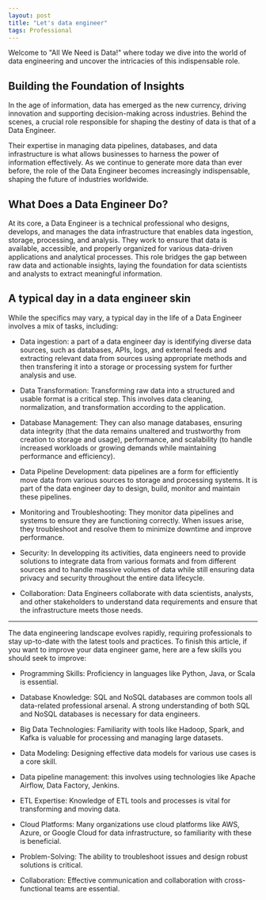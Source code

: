 ```yaml
---
layout: post
title: "Let's data engineer"
tags: Professional
---
```


Welcome to "All We Need is Data!" where today we dive into the world of data engineering and uncover the intricacies of this indispensable role.

## Building the Foundation of Insights

In the age of information, data has emerged as the new currency, driving innovation and supporting decision-making across industries. Behind the scenes, a crucial role responsible for shaping the destiny of data is that of a Data Engineer. 

Their expertise in managing data pipelines, databases, and data infrastructure is what allows businesses to harness the power of information effectively. As we continue to generate more data than ever before, the role of the Data Engineer becomes increasingly indispensable, shaping the future of industries worldwide.

## What Does a Data Engineer Do?

At its core, a Data Engineer is a technical professional who designs, develops, and manages the data infrastructure that enables data ingestion, storage, processing, and analysis. They work to ensure that data is available, accessible, and properly organized for various data-driven applications and analytical processes. This role bridges the gap between raw data and actionable insights, laying the foundation for data scientists and analysts to extract meaningful information.

## A typical day in a data engineer skin

While the specifics may vary, a typical day in the life of a Data Engineer involves a mix of tasks, including:

* Data ingestion: a part of a data engineer day is identifying diverse data sources, such as databases, APIs, logs, and external feeds and extracting relevant data from sources using appropriate methods and then transfering it into a storage or processing system for further analysis and use.

* Data Transformation: Transforming raw data into a structured and usable format is a critical step. This involves data cleaning, normalization, and transformation according to the application. 

* Database Management: They can also manage databases, ensuring data integrity (that the data remains unaltered and trustworthy from creation to storage and usage), performance, and scalability (to handle increased workloads or growing demands while maintaining performance and efficiency). 

* Data Pipeline Development: data pipelines are a form for efficiently move data from various sources to storage and processing systems. It is part of the data engineer day to design, build, monitor and maintain these pipelines.

* Monitoring and Troubleshooting: They monitor data pipelines and systems to ensure they are functioning correctly. When issues arise, they troubleshoot and resolve them to minimize downtime and improve performance.

* Security: In developping its activities, data engineers need to provide solutions to integrate data from various formats and from different sources and to handle massive volumes of data while still ensuring data privacy and security throughout the entire data lifecycle.

* Collaboration: Data Engineers collaborate with data scientists, analysts, and other stakeholders to understand data requirements and ensure that the infrastructure meets those needs.
_____

The data engineering landscape evolves rapidly, requiring professionals to stay up-to-date with the latest tools and practices. To finish this article, if you want to improve your data engineer game, here are a few skills you should seek to improve:

* Programming Skills: Proficiency in languages like Python, Java, or Scala is essential.

* Database Knowledge: SQL and NoSQL databases are common tools all data-related professional arsenal. A strong understanding of both SQL and NoSQL databases is necessary for data engineers.

* Big Data Technologies: Familiarity with tools like Hadoop, Spark, and Kafka is valuable for processing and managing large datasets.

* Data Modeling: Designing effective data models for various use cases is a core skill.

*  Data pipeline management: this involves using technologies like Apache Airflow, Data Factory, Jenkins.

* ETL Expertise: Knowledge of ETL tools and processes is vital for transforming and moving data.

* Cloud Platforms: Many organizations use cloud platforms like AWS, Azure, or Google Cloud for data infrastructure, so familiarity with these is beneficial.

* Problem-Solving: The ability to troubleshoot issues and design robust solutions is critical.

* Collaboration: Effective communication and collaboration with cross-functional teams are essential.